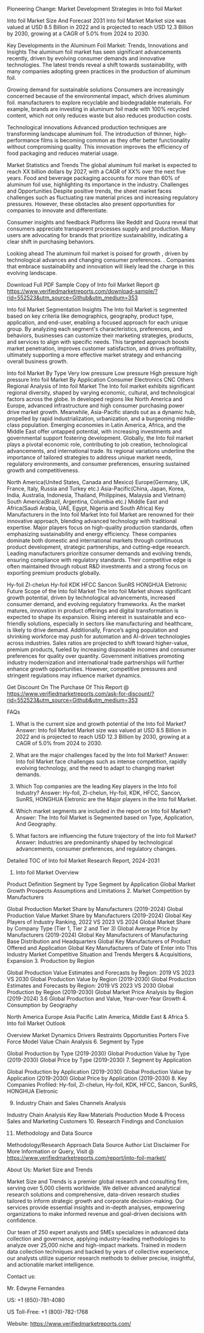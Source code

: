 Pioneering Change: Market Development Strategies in Into foil Market


Into foil Market Size And Forecast 2031
Into foil Market Market size was valued at USD 8.5 Billion in 2022 and is projected to reach USD 12.3 Billion by 2030, growing at a CAGR of 5.0% from 2024 to 2030.

Key Developments in the Aluminum Foil Market: Trends, Innovations and Insights
The aluminum foil market has seen significant advancements recently, driven by evolving consumer demands and innovative technologies. The latest trends reveal a shift towards sustainability, with many companies adopting green practices in the production of aluminum foil.

Growing demand for sustainable solutions
Consumers are increasingly concerned because of the environmental impact, which drives aluminum foil. manufacturers to explore recyclable and biodegradable materials. For example, brands are investing in aluminum foil made with 100% recycled content, which not only reduces waste but also reduces production costs.

Technological innovations
Advanced production techniques are transforming landscape aluminum foil. The introduction of thinner, high-performance films is becoming common as they offer better functionality without compromising quality. This innovation improves the efficiency of food packaging and reduces material usage.

Market Statistics and Trends
The global aluminum foil market is expected to reach XX billion dollars by 2027, with a CAGR of XX% over the next five years.
Food and beverage packaging accounts for more than 60% of aluminum foil use, highlighting its importance in the industry.
Challenges and Opportunities
Despite positive trends, the sheet market faces challenges such as fluctuating raw material prices and increasing regulatory pressures. However, these obstacles also present opportunities for companies to innovate and differentiate.

Consumer insights and feedback
Platforms like Reddit and Quora reveal that consumers appreciate transparent processes supply and production. Many users are advocating for brands that prioritize sustainability, indicating a clear shift in purchasing behaviors.

Looking ahead
The aluminum foil market is poised for growth , driven by technological advances and changing consumer preferences. . Companies that embrace sustainability and innovation will likely lead the charge in this evolving landscape.

Download Full PDF Sample Copy of Into foil Market Report @ https://www.verifiedmarketreports.com/download-sample/?rid=552523&utm_source=Github&utm_medium=353

Into foil Market Segmentation Insights
The Into foil Market is segmented based on key criteria like demographics, geography, product type, application, and end-user, enabling a focused approach for each unique group. By analyzing each segment's characteristics, preferences, and behaviors, businesses can customize their marketing strategies, products, and services to align with specific needs. This targeted approach boosts market penetration, improves customer satisfaction, and drives profitability, ultimately supporting a more effective market strategy and enhancing overall business growth.

Into foil Market By Type
Very low pressure
Low pressure
High pressure
high pressure
Into foil Market By Application
Consumer Electronics
CNC
Others
Regional Analysis of Into foil Market
The Into foil market exhibits significant regional diversity, shaped by varying economic, cultural, and technological factors across the globe. In developed regions like North America and Europe, advanced infrastructure and high consumer purchasing power drive market growth. Meanwhile, Asia-Pacific stands out as a dynamic hub, propelled by rapid industrialization, urbanization, and a burgeoning middle-class population. Emerging economies in Latin America, Africa, and the Middle East offer untapped potential, with increasing investments and governmental support fostering development. Globally, the Into foil market plays a pivotal economic role, contributing to job creation, technological advancements, and international trade. Its regional variations underline the importance of tailored strategies to address unique market needs, regulatory environments, and consumer preferences, ensuring sustained growth and competitiveness.

North America(United States, Canada and Mexico)
Europe(Germany, UK, France, Italy, Russia and Turkey etc.)
Asia-Pacific(China, Japan, Korea, India, Australia, Indonesia, Thailand, Philippines, Malaysia and Vietnam)
South America(Brazil, Argentina, Columbia etc.)
Middle East and Africa(Saudi Arabia, UAE, Egypt, Nigeria and South Africa)
Key Manufacturers in the Into foil Market
Into foil Market are renowned for their innovative approach, blending advanced technology with traditional expertise. Major players focus on high-quality production standards, often emphasizing sustainability and energy efficiency. These companies dominate both domestic and international markets through continuous product development, strategic partnerships, and cutting-edge research. Leading manufacturers prioritize consumer demands and evolving trends, ensuring compliance with regulatory standards. Their competitive edge is often maintained through robust R&D investments and a strong focus on exporting premium products globally.

Hy-foil
Zl-chelun
Hy-foil
KDK
HFCC
Sancon
SunRS
HONGHUA Eletronic
Future Scope of the Into foil Market
The Into foil Market shows significant growth potential, driven by technological advancements, increased consumer demand, and evolving regulatory frameworks. As the market matures, innovation in product offerings and digital transformation is expected to shape its expansion. Rising interest in sustainable and eco-friendly solutions, especially in sectors like manufacturing and healthcare, is likely to drive demand. Additionally, France’s aging population and shrinking workforce may push for automation and AI-driven technologies across industries. Sales ratios are projected to shift toward higher-value, premium products, fueled by increasing disposable incomes and consumer preferences for quality over quantity. Government initiatives promoting industry modernization and international trade partnerships will further enhance growth opportunities. However, competitive pressures and stringent regulations may influence market dynamics.

Get Discount On The Purchase Of This Report @ https://www.verifiedmarketreports.com/ask-for-discount/?rid=552523&utm_source=Github&utm_medium=353

FAQs
1. What is the current size and growth potential of the Into foil Market?
Answer: Into foil Market Market size was valued at USD 8.5 Billion in 2022 and is projected to reach USD 12.3 Billion by 2030, growing at a CAGR of 5.0% from 2024 to 2030.

2. What are the major challenges faced by the Into foil Market?
Answer: Into foil Market face challenges such as intense competition, rapidly evolving technology, and the need to adapt to changing market demands.

3. Which Top companies are the leading Key players in the Into foil Industry?
Answer: Hy-foil, Zl-chelun, Hy-foil, KDK, HFCC, Sancon, SunRS, HONGHUA Eletronic are the Major players in the Into foil Market.

4. Which market segments are included in the report on Into foil Market?
Answer: The Into foil Market is Segmented based on Type, Application, And Geography.

5. What factors are influencing the future trajectory of the Into foil Market?
Answer: Industries are predominantly shaped by technological advancements, consumer preferences, and regulatory changes.

Detailed TOC of Into foil Market Research Report, 2024-2031
1. Into foil Market Overview

Product Definition
Segment by Type
Segment by Application
Global Market Growth Prospects
Assumptions and Limitations
2. Market Competition by Manufacturers

Global Production Market Share by Manufacturers (2019-2024)
Global Production Value Market Share by Manufacturers (2019-2024)
Global Key Players of Industry Ranking, 2022 VS 2023 VS 2024
Global Market Share by Company Type (Tier 1, Tier 2 and Tier 3)
Global Average Price by Manufacturers (2019-2024)
Global Key Manufacturers of Manufacturing Base Distribution and Headquarters
Global Key Manufacturers of Product Offered and Application
Global Key Manufacturers of Date of Enter into This Industry
Market Competitive Situation and Trends
Mergers & Acquisitions, Expansion
3. Production by Region

Global Production Value Estimates and Forecasts by Region: 2019 VS 2023 VS 2030
Global Production Value by Region (2019-2030)
Global Production Estimates and Forecasts by Region: 2019 VS 2023 VS 2030
Global Production by Region (2019-2030)
Global Market Price Analysis by Region (2019-2024) 3.6 Global Production and Value, Year-over-Year Growth
4. Consumption by Geography

North America
Europe
Asia Pacific
Latin America, Middle East & Africa
5. Into foil Market Outlook

Overview
Market Dynamics
Drivers
Restraints
Opportunities
Porters Five Force Model
Value Chain Analysis 
6. Segment by Type

Global Production by Type (2019-2030)
Global Production Value by Type (2019-2030)
Global Price by Type (2019-2030)
7. Segment by Application

Global Production by Application (2019-2030)
Global Production Value by Application (2019-2030)
Global Price by Application (2019-2030)
8. Key Companies Profiled: Hy-foil, Zl-chelun, Hy-foil, KDK, HFCC, Sancon, SunRS, HONGHUA Eletronic

9. Industry Chain and Sales Channels Analysis

Industry Chain Analysis
Key Raw Materials
Production Mode & Process
Sales and Marketing
Customers
10. Research Findings and Conclusion

11. Methodology and Data Source

Methodology/Research Approach
Data Source
Author List
Disclaimer
For More Information or Query, Visit @ https://www.verifiedmarketreports.com/report/into-foil-market/

About Us: Market Size and Trends

Market Size and Trends is a premier global research and consulting firm, serving over 5,000 clients worldwide. We deliver advanced analytical research solutions and comprehensive, data-driven research studies tailored to inform strategic growth and corporate decision-making. Our services provide essential insights and in-depth analyses, empowering organizations to make informed revenue and goal-driven decisions with confidence.

Our team of 250 expert analysts and SMEs specializes in advanced data collection and governance, applying industry-leading methodologies to analyze over 25,000 niche and high-impact markets. Trained in modern data collection techniques and backed by years of collective experience, our analysts utilize superior research methods to deliver precise, insightful, and actionable market intelligence.

Contact us:

Mr. Edwyne Fernandes

US: +1 (650)-781-4080

US Toll-Free: +1 (800)-782-1768

Website: https://www.verifiedmarketreports.com/
